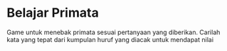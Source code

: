 # Belajar Primata
 Game untuk menebak primata sesuai pertanyaan yang diberikan. Carilah kata yang tepat dari kumpulan huruf yang diacak untuk mendapat nilai
